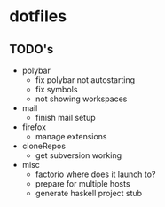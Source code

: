 # dotfiles

## TODO's

- polybar
  - fix polybar not autostarting
  - fix symbols
  - not showing workspaces
- mail
  - finish mail setup
- firefox
  - manage extensions
- cloneRepos
  - get subversion working
- misc
  - factorio where does it launch to?
  - prepare for multiple hosts
  - generate haskell project stub